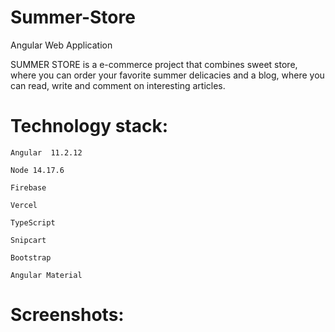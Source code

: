 # Summer-Store

Angular Web Application

SUMMER STORE is a e-commerce project that combines sweet store, 
where you can order your favorite summer delicacies and a blog, 
where you can read, write and comment on interesting articles.


# Technology stack:

    Angular  11.2.12

    Node 14.17.6 

    Firebase

    Vercel

    TypeScript

    Snipcart

    Bootstrap
    
    Angular Material

# Screenshots:
